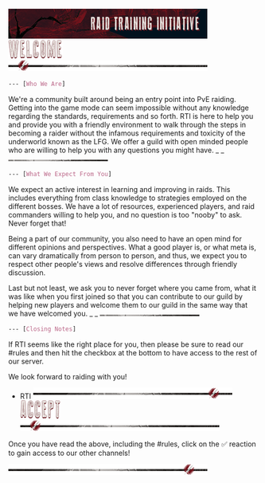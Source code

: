 ![banner](../graphics/banners/banner.png)
![header-welcome](../graphics/headers/header-welcome.png)
![separator-big](../graphics/separators/separator-big.png)
```css
--- [Who We Are]
```
We're a community built around being an entry point into PvE raiding. Getting into the game mode can seem impossible without any knowledge regarding the standards, requirements and so forth. RTI is here to help you and provide you with a friendly environment to walk through the steps in becoming a raider without the infamous requirements and toxicity of the underworld known as the LFG. We offer a guild with open minded people who are willing to help you with any questions you might have.
_ _
![separator-small](../graphics/separators/separator-small.png)
```css
--- [What We Expect From You]
```
We expect an active interest in learning and improving in raids. This includes everything from class knowledge to strategies employed on the different bosses. We have a lot of resources, experienced players, and raid commanders willing to help you, and no question is too "nooby" to ask. Never forget that!

Being a part of our community, you also need to have an open mind for different opinions and perspectives. What a good player is, or what meta is, can vary dramatically from person to person, and thus, we expect you to respect other people's views and resolve differences through friendly discussion.

Last but not least, we ask you to never forget where you came from, what it was like when you first joined so that you can contribute to our guild by helping new players and welcome them to our guild in the same way that we have welcomed you.
_ _
![separator-small](../graphics/separators/separator-small.png)
```css
--- [Closing Notes]
```
If RTI seems like the right place for you, then please be sure to read our #rules and then hit the checkbox at the bottom to have access to the rest of our server.

We look forward to raiding with you!
- RTI
![separator-big_2](../graphics/separators/separator-big_2.png)
![header-accept](../graphics/headers/header-accept.png)
![separator-big](../graphics/separators/separator-big.png)

Once you have read the above, including the #rules, click on the :white_check_mark: reaction to gain access to our other channels!

![separator-big_2](../graphics/separators/separator-big_2.png)